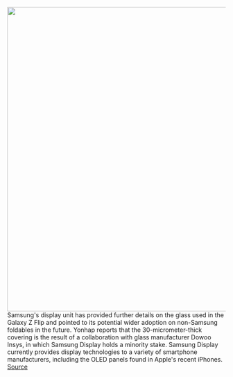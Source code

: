 <img src='https://cdn.vox-cdn.com/thumbor/tA055Z_YatWNtVhYcXT8L_MrRnY=/0x0:5760x3840/1200x800/filters:focal(2420x1460:3340x2380)/cdn.vox-cdn.com/uploads/chorus_image/image/66334639/9U3A0445.0.jpg' width='700px' /><br/>
Samsung's display unit has provided further details on the glass used in the Galaxy Z Flip and pointed to its potential wider adoption on non-Samsung foldables in the future. Yonhap reports that the 30-micrometer-thick covering is the result of a collaboration with glass manufacturer Dowoo Insys, in which Samsung Display holds a minority stake. Samsung Display currently provides display technologies to a variety of smartphone manufacturers, including the OLED panels found in Apple's recent iPhones.
<a href='https://www.theverge.com/2020/2/19/21143505/samsung-display-ultra-thin-glass-foldable-display-galaxy-z-flip-commercialized'> Source <a/>